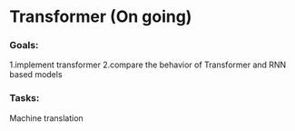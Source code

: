 # Transformer (On going) 
### Goals:  
1.implement transformer
2.compare the behavior of Transformer and RNN based models  
  
### Tasks:  
Machine translation
